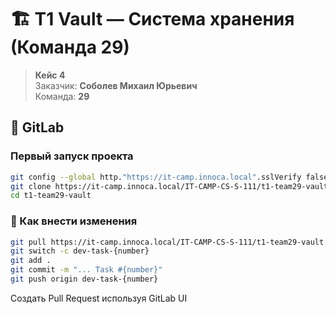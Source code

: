 # 🏗️ T1 Vault — Система хранения (Команда 29)

> **Кейс 4**  
> Заказчик: **Соболев Михаил Юрьевич**  
> Команда: **29**  

## 🧠 GitLab

###  Первый запуск проекта
```bash
git config --global http."https://it-camp.innoca.local".sslVerify false
git clone https://it-camp.innoca.local/IT-CAMP-CS-S-111/t1-team29-vault.git
cd t1-team29-vault
```
### 🚀 Как внести изменения 
```bash
git pull https://it-camp.innoca.local/IT-CAMP-CS-S-111/t1-team29-vault.git
git switch -c dev-task-{number}
git add .
git commit -m "... Task #{number}"
git push origin dev-task-{number}
```
Создать Pull Request используя GitLab UI




